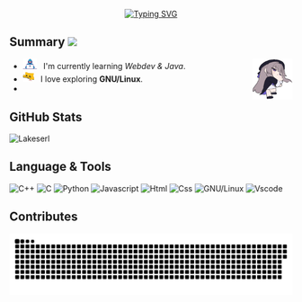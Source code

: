 <!-- Title -->
<p align="center">
<a href="https://git.io/typing-svg"><img src="https://readme-typing-svg.demolab.com?font=Fira+Code&pause=1000&color=FF6868FF&center=true&vCenter=true&repeat=false&width=435&lines=Hi👋%2C+My+name+is+Lakeserl" alt="Typing SVG" /></a>
</p>

## Summary <img src="https://media.giphy.com/media/mGcNjsfWAjY5AEZNw6/giphy.gif" width="50">

- <img alt="GIF" src="https://github.com/Lakeserl/Lakeserl/blob/main/assets/Developer.gif" width="25" /> &nbsp; I'm currently learning *Webdev & Java*. <img align="right" src="https://github.com/Lakeserl/Lakeserl/blob/main/assets/sleepy_herta.gif" alt="Herta" width="15%" />
- <img alt="GIF" src="https://github.com/Lakeserl/Lakeserl/blob/main/assets/typingcat.gif" width="20" />&nbsp;&nbsp; I love exploring **GNU/Linux**.
-


<h2>GitHub Stats</h2>

<img alt="Lakeserl" src="https://github-readme-stats.vercel.app/api?username=Lakeserl&show_icons=true&theme=onedark&include_all_commits=true&count_private=true&hide_border=true&icon_color=b07219"/>

<!-- 
<a href ="#">
<img alt="Lakeserl" src="https://github-readme-stats.vercel.app/api/top-langs/?username=Lakeserl&lans_count=4&layout=compact&theme=onedark&hide=Jupyter%20Notebook&border_color=011627"/>
</a> -->



## Language & Tools
<p align="left">

![C++](https://img.shields.io/badge/C%2B%2B-00599C?style=flat&logo=c%2B%2B&logoColor=white)
![C](https://img.shields.io/badge/C-00599C?style=flat&logo=c&logoColor=white)
![Python](https://img.shields.io/badge/Python-FFD43B?style=flat&logo=python&logoColor=darkgreen)
![Javascript](https://img.shields.io/badge/JavaScript-323330?style=flat&logo=javascript&logoColor=F7DF1E)
![Html](https://img.shields.io/badge/HTML5-E34F26?style=flat&logo=html5&logoColor=white)
![Css](https://img.shields.io/badge/CSS3-1572B6?style=flat&logo=css3&logoColor=white)
![GNU/Linux](https://img.shields.io/badge/Linux-FCC624?style=flat&logo=linux&logoColor=black)
![Vscode](https://img.shields.io/badge/Visual_Studio_Code-0078D4?style=flat&logo=visual%20studio%20code&logoColor=white)
</p>

<h2>Contributes</h2>

![snake gif](https://github.com/Lakeserl/Lakeserl/blob/output/github-snake-dark.svg)



